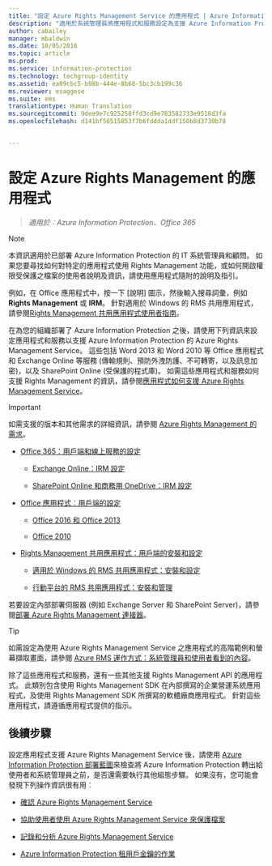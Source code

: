 ```yaml
---
title: "設定 Azure Rights Management Service 的應用程式 | Azure Information Protection"
description: "適用於系統管理員將應用程式和服務設定為支援 Azure Information Protection 之 Azure Rights Management 保護服務的指示。 例如，Word 2013 和 Word 2010 等 Office 應用程式和 Exchange Online 等服務 (傳輸規則、資料外洩防護、不可轉寄，以及訊息加密)，以及 SharePoint Online (受保護的文件庫)。"
author: cabailey
manager: mbaldwin
ms.date: 10/05/2016
ms.topic: article
ms.prod: 
ms.service: information-protection
ms.technology: techgroup-identity
ms.assetid: ea09cbc5-b98b-444e-8b60-5bc3cb199c36
ms.reviewer: esaggese
ms.suite: ems
translationtype: Human Translation
ms.sourcegitcommit: 9dee9e7c925258ffd3cd9e783582733e9518d3fa
ms.openlocfilehash: d141bf56515853f7b6fddda1ddf150b8d3730b78


---
```


# 設定 Azure Rights Management 的應用程式

>*適用於︰Azure Information Protection、Office 365*

> [!NOTE]
> 本資訊適用於已部署 Azure Information Protection 的 IT 系統管理員和顧問。 如果您要尋找如何對特定的應用程式使用 Rights Management 功能，或如何開啟權限受保護之檔案的使用者說明及資訊，請使用應用程式隨附的說明及指引。
>
> 例如，在 Office 應用程式中，按一下 [說明] 圖示，然後輸入搜尋詞彙，例如 **Rights Management** 或 **IRM**。 針對適用於 Windows 的 RMS 共用應用程式，請參閱[Rights Management 共用應用程式使用者指南](../rms-client/sharing-app-user-guide.md)。

在為您的組織部署了 Azure Information Protection 之後，請使用下列資訊來設定應用程式和服務以支援 Azure Information Protection 的 Azure Rights Management Service。 這些包括 Word 2013 和 Word 2010 等 Office 應用程式和 Exchange Online 等服務 (傳輸規則、預防外洩防護、不可轉寄，以及訊息加密)，以及 SharePoint Online (受保護的程式庫)。 如需這些應用程式和服務如何支援 Rights Management 的資訊，請參閱[應用程式如何支援 Azure Rights Management Service](../understand-explore/applications-support.md)。

> [!IMPORTANT]
> 如需支援的版本和其他需求的詳細資訊，請參閱 [Azure Rights Management 的需求](../get-started/requirements-azure-rms.md)。

-   [Office 365：用戶端和線上服務的設定](configure-office365.md)

    -   [Exchange Online：IRM 設定](configure-office365.md#exchange-online-irm-configuration)

    -   [SharePoint Online 和商務用 OneDrive：IRM 設定](configure-office365.md#sharepoint-online-and-onedrive-for-business-irm-configuration)

- [Office 應用程式︰用戶端的設定](configure-office-apps.md)

    -   [Office 2016 和 Office 2013](configure-office-apps.md#office-2016-and-office-2013)

    -   [Office 2010](configure-office-apps.md#office-2010)

-   [Rights Management 共用應用程式：用戶端的安裝和設定](configure-sharing-app.md)

    -   [適用於 Windows 的 RMS 共用應用程式：安裝和設定](configure-sharing-app.md#the-rms-sharing-application-for-windows-installation-and-configuration)

    -   [行動平台的 RMS 共用應用程式：安裝和管理](configure-sharing-app.md#the-rms-sharing-application-for-mobile-platforms-installation-and-management)


若要設定內部部署伺服器 (例如 Exchange Server 和 SharePoint Server)，請參閱[部署 Azure Rights Management 連接器](deploy-rms-connector.md)。

> [!TIP]
> 如需設定為使用 Azure Rights Management Service 之應用程式的高階範例和螢幕擷取畫面，請參閱 [Azure RMS 運作方式：系統管理員和使用者看到的內容](../understand-explore/what-admins-users-see.md)。


除了這些應用程式和服務，還有一些其他支援 Rights Management API 的應用程式。 此類別包含使用 Rights Management SDK 在內部撰寫的企業營運系統應用程式，及使用 Rights Management SDK 所撰寫的軟體廠商應用程式。 針對這些應用程式，請遵循應用程式提供的指示。

## 後續步驟
設定應用程式支援 Azure Rights Management Service 後，請使用 [Azure Information Protection 部署藍圖](../plan-design/deployment-roadmap.md)來檢查將 Azure Information Protection 轉出給使用者和系統管理員之前，是否還需要執行其他組態步驟。 如果沒有，您可能會發現下列操作資訊很有用︰

- [確認 Azure Rights Management Service](verify.md)

- [協助使用者使用 Azure Rights Management Service 來保護檔案](help-users.md)

- [記錄和分析 Azure Rights Management Service](log-analyze-usage.md)

- [Azure Information Protection 租用戶金鑰的作業](operations-tenant-key.md)





<!--HONumber=Sep16_HO5-->


